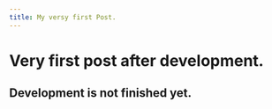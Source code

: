 ```yaml
---
title: My versy first Post.
---
```


# Very first post after development.
## Development is not finished yet.